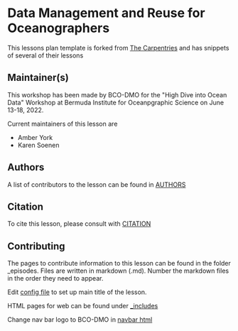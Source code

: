 # Data Management and Reuse for Oceanographers

This lessons plan template is forked from [The Carpentries](https://carpentries.org/) and has snippets of several of their lessons


## Maintainer(s)
This workshop has been made by BCO-DMO for the "High Dive into Ocean Data" Workshop at Bermuda Institute for Oceanpgraphic Science on June 13-18, 2022. 

Current maintainers of this lesson are 

* Amber York
* Karen Soenen


## Authors

A list of contributors to the lesson can be found in [AUTHORS](AUTHORS)

## Citation

To cite this lesson, please consult with [CITATION](CITATION)

[lesson-example]: https://bcodmo.github.io/workshop_bios_oceanographic_data/


## Contributing
The pages to contribute information to this lesson can be found in the folder \_episodes. Files are written in markdown (.md). Number the markdown files in the order they need to appear.

Edit [config file](https://github.com/BCODMO/workshop_bios_oceanographic_data/blob/gh-pages/_config.yml) to set up main title of the lesson. 

HTML pages for web can be found under [\_includes](https://github.com/BCODMO/workshop_bios_oceanographic_data/tree/gh-pages/_includes)

Change nav bar logo to BCO-DMO in [navbar html](https://github.com/BCODMO/workshop_bios_oceanographic_data/blob/gh-pages/_includes/navbar.html)
